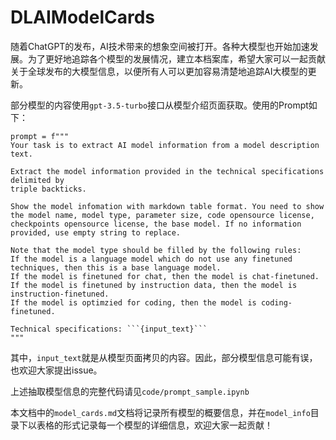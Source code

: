 # DLAIModelCards

随着ChatGPT的发布，AI技术带来的想象空间被打开。各种大模型也开始加速发展。为了更好地追踪各个模型的发展情况，建立本档案库，希望大家可以一起贡献关于全球发布的大模型信息，以便所有人可以更加容易清楚地追踪AI大模型的更新。

部分模型的内容使用`gpt-3.5-turbo`接口从模型介绍页面获取。使用的Prompt如下：

```
prompt = f"""
Your task is to extract AI model information from a model description text.

Extract the model information provided in the technical specifications delimited by 
triple backticks.

Show the model infomation with markdown table format. You need to show the model name, model type, parameter size, code opensource license, checkpoints opensource license, the base model. If no information provided, use empty string to replace.

Note that the model type should be filled by the following rules:
If the model is a language model which do not use any finetuned techniques, then this is a base language model.
If the model is finetuned for chat, then the model is chat-finetuned.
If the model is finetuned by instruction data, then the model is instruction-finetuned.
If the model is optimzied for coding, then the model is coding-finetuned.

Technical specifications: ```{input_text}```
"""
```
其中，`input_text`就是从模型页面拷贝的内容。因此，部分模型信息可能有误，也欢迎大家提出issue。

上述抽取模型信息的完整代码请见`code/prompt_sample.ipynb`

本文档中的`model_cards.md`文档将记录所有模型的概要信息，并在`model_info`目录下以表格的形式记录每一个模型的详细信息，欢迎大家一起贡献！
